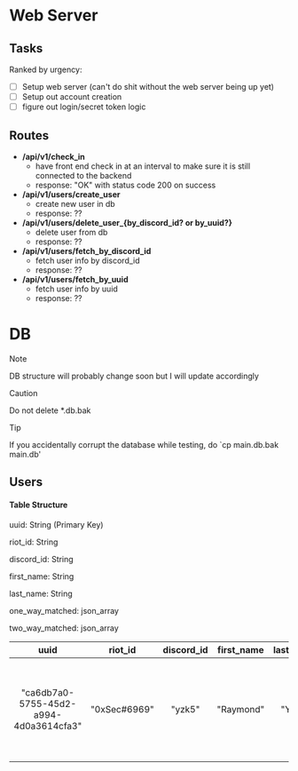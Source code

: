 # Web Server

## Tasks

Ranked by urgency:

- [ ] Setup web server (can't do shit without the web server being up yet)
- [ ] Setup out account creation
- [ ] figure out login/secret token logic

## Routes

- **/api/v1/check_in**
	- have front end check in at an interval to make sure it is still connected to the backend
	- response: "OK" with status code 200 on success
- **/api/v1/users/create_user**
	- create new user in db
	- response: ??
- **/api/v1/users/delete_user_{by_discord_id? or by_uuid?}**
	- delete user from db
	- response: ??
- **/api/v1/users/fetch_by_discord_id**
	- fetch user info by discord_id
	- response: ??
- **/api/v1/users/fetch_by_uuid**
	- fetch user info by uuid
	- response: ??

# DB

> [!NOTE]
> DB structure will probably change soon but I will update accordingly

> [!CAUTION]
> Do not delete *.db.bak

> [!TIP]
> If you accidentally corrupt the database while testing, do `cp main.db.bak main.db'

## Users

#### Table Structure

uuid: String (Primary Key)

riot_id: String

discord_id: String

first_name: String

last_name: String

one_way_matched: json_array

two_way_matched: json_array

| uuid | riot_id | discord_id | first_name | last_name | one_way_matched | two_way_matched |
|:-:|:-:|:-:|:-:|:-:|:-:|:-:|
| "ca6db7a0-5755-45d2-a994-4d0a3614cfa3" | "0xSec#6969" | "yzk5" | "Raymond" | "Yang" | ["2ad9303f-4cea-43fe-bac4-e1fcec783a6b", "bf82051f-f586-41ea-ad55-d1968e21ba24", "f299ed0f-0c92-4ce3-bcc7-82a3f6c94924"] | ["9ddf2a72-59ee-4892-adfd-cd675a1eb4d6", "989a43f7-b6d4-41f9-8662-04b16c182c7b"]
